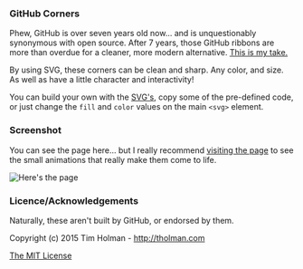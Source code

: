 ### GitHub Corners

Phew, GitHub is over seven years old now... and is unquestionably synonymous with open source. After 7 years, those GitHub ribbons are more than overdue for a cleaner, more modern alternative. [This is my take.](http://tholman.com/github-corners)

By using SVG, these corners can be clean and sharp. Any color, and size. As well as have a little character and interactivity!
  
You can build your own with the [SVG's](https://github.com/tholman/github-corners/tree/master/svg), copy some of the pre-defined code, or just change the `fill` and `color` values on the main `<svg>` element.

### Screenshot

You can see the page here... but I really recommend [visiting the page](http://tholman.com/github-corners) to see the small animations that really make them come to life.

![Here's the page](https://i.imgur.com/703iLiS.png)

### Licence/Acknowledgements

Naturally, these aren't built by GitHub, or endorsed by them.

Copyright (c) 2015 Tim Holman - http://tholman.com

[The MIT License](https://github.com/tholman/github-corners/blob/master/license.md)
